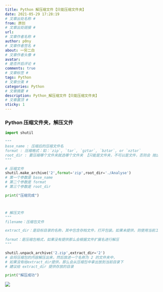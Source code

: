 ```yaml
---
title: Python 解压缩文件【只能压缩文件夹】
date: 2021-05-29 17:28:19
# 文章出处名称 #
from: 原创
# 文章出处链接 #
url:
# 文章作者名称 #
author: p0ny
# 文章作者签名 #
about: 一穷二白
# 文章作者头像 #
avatar: 
# 是否开启评论 #
comments: true
# 文章标签 #
tags: Python
# 文章分类 #
categories: Python
# 文章摘要 #
description: Python_解压缩文件【只能压缩文件夹】
# 文章置顶 #
sticky: 1
---
```

### Python 压缩文件夹，解压文件
```python
import shutil

"""
base_name : 压缩后的压缩文件名
format : 压缩格式：如：`zip`, `tar`, `gztar`, `bztar`, or `xztar`
root_dir : 要压缩哪个文件夹就选哪个文件夹 【只能是文件夹，不可以是文件，否则会 抛出 NotADirectoryError】 
"""

# 压缩文件
shutil.make_archive('2',format='zip',root_dir='./Analyse')
# 第一个参数是 base_name
# 第二个参数是 format
# 第三个参数是 root_dir

print("压缩完成")



# 解压文件
"""
filename：压缩包文件

extract_dir：是目标目录的名称，其中包含存档文件，打开包装。如果未提供，则使用当前工作目录,
 
format：是压缩包格式，如果没有提供那么会根据文件扩展名进行解压
"""

shutil.unpack_archive('2.zip',extract_dir='2')
# 会将压缩包的内容解压出来，然后放进一个名称为 2 的文件夹中，
# 如果没有给extract_dir提供，那么会从压缩包中拿出放到当前目录下
# 建议给 extract_dir 提供存放的目录

print("解压成功")
```


![](https://gitee.com/coder_p0ny/md-nice-markdown_pic/raw/master/2021-5-29/1622280481947-image.png)
